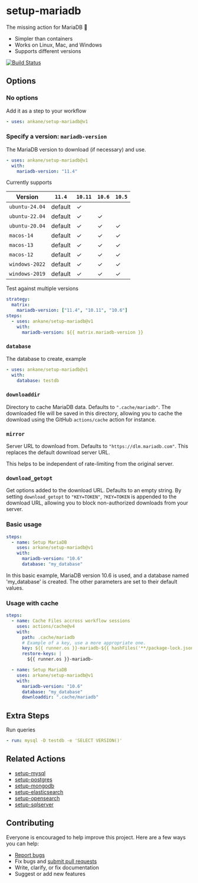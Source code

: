 # setup-mariadb

The missing action for MariaDB :tada:

- Simpler than containers
- Works on Linux, Mac, and Windows
- Supports different versions

[![Build Status](https://github.com/ankane/setup-mariadb/actions/workflows/build.yml/badge.svg)](https://github.com/ankane/setup-mariadb/actions)

## Options

### No options

Add it as a step to your workflow

```yaml
- uses: ankane/setup-mariadb@v1
```

### Specify a version: `mariadb-version`

The MariaDB version to download (if necessary) and use.

```yaml
- uses: ankane/setup-mariadb@v1
  with:
    mariadb-version: "11.4"
```

Currently supports

| Version        | `11.4`  | `10.11` | `10.6` | `10.5` |
| -------------- | ------- | ------- | ------ | ------ |
| `ubuntu-24.04` | default | ✓       |        |        |
| `ubuntu-22.04` | default | ✓       | ✓      |        |
| `ubuntu-20.04` | default | ✓       | ✓      | ✓      |
| `macos-14`     | default | ✓       | ✓      | ✓      |
| `macos-13`     | default | ✓       | ✓      | ✓      |
| `macos-12`     | default | ✓       | ✓      | ✓      |
| `windows-2022` | default | ✓       | ✓      | ✓      |
| `windows-2019` | default | ✓       | ✓      | ✓      |

Test against multiple versions

```yaml
strategy:
  matrix:
    mariadb-version: ["11.4", "10.11", "10.6"]
steps:
  - uses: ankane/setup-mariadb@v1
    with:
      mariadb-version: ${{ matrix.mariadb-version }}
```

### `database`

The database to create, example

```yaml
- uses: ankane/setup-mariadb@v1
  with:
    database: testdb
```

### `downloaddir`

Directory to cache MariaDB data. Defaults to `".cache/mariadb"`. The downloaded file will be saved in this directory, allowing you to cache the download using the GitHub `actions/cache` action for instance.

### `mirror`

Server URL to download from. Defaults to `"https://dlm.mariadb.com"`. This replaces the default download server URL.

This helps to be independent of rate-limiting from the original server.

### `download_getopt`

Get options added to the download URL. Defaults to an empty string. By setting `download_getopt` to `"KEY=TOKEN"`, `?KEY=TOKEN` is appended to the download URL, allowing you to block non-authorized downloads from your server.

### Basic usage

```yaml
steps:
  - name: Setup MariaDB
    uses: arkane/setup-mariadb@v1
    with:
      mariadb-version: "10.6"
      database: "my_database"
```

In this basic example, MariaDB version 10.6 is used, and a database named 'my_database' is created. The other parameters are set to their default values.

### Usage with cache

```yaml
steps:
  - name: Cache Files accross workflow sessions
    uses: actions/cache@v4
    with:
      path: .cache/mariadb
      # Example of a key, use a more appropriate one.
      key: ${{ runner.os }}-mariadb-${{ hashFiles('**/package-lock.json') }}
      restore-keys: |
        ${{ runner.os }}-mariadb-

  - name: Setup MariaDB
    uses: arkane/setup-mariadb@v1
    with:
      mariadb-version: "10.6"
      database: "my_database"
      downloaddir: ".cache/mariadb"
```

## Extra Steps

Run queries

```yaml
- run: mysql -D testdb -e 'SELECT VERSION()'
```

## Related Actions

- [setup-mysql](https://github.com/ankane/setup-mysql)
- [setup-postgres](https://github.com/ankane/setup-postgres)
- [setup-mongodb](https://github.com/ankane/setup-mongodb)
- [setup-elasticsearch](https://github.com/ankane/setup-elasticsearch)
- [setup-opensearch](https://github.com/ankane/setup-opensearch)
- [setup-sqlserver](https://github.com/ankane/setup-sqlserver)

## Contributing

Everyone is encouraged to help improve this project. Here are a few ways you can help:

- [Report bugs](https://github.com/ankane/setup-mariadb/issues)
- Fix bugs and [submit pull requests](https://github.com/ankane/setup-mariadb/pulls)
- Write, clarify, or fix documentation
- Suggest or add new features

